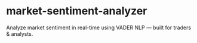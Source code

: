 # market-sentiment-analyzer
Analyze market sentiment in real-time using VADER NLP — built for traders &amp; analysts.
